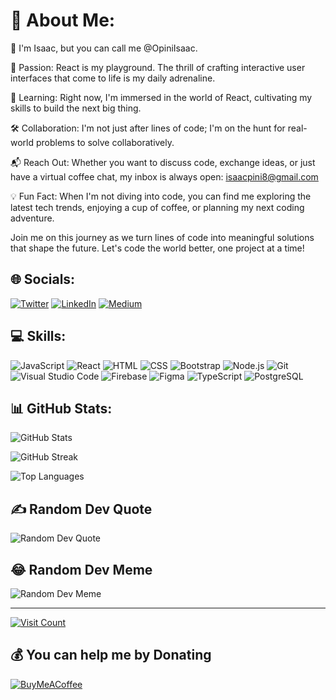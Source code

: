 # 💫 About Me:

 👋 I'm Isaac, but you can call me @OpiniIsaac. 


🚀 Passion: React is my playground. The thrill of crafting interactive user interfaces that come to life is my daily adrenaline.

🌱 Learning: Right now, I'm immersed in the world of React, cultivating my skills to build the next big thing.

🛠️ Collaboration: I'm not just after lines of code; I'm on the hunt for real-world problems to solve collaboratively. 

📬 Reach Out: Whether you want to discuss code, exchange ideas, or just have a virtual coffee chat, my inbox is always open: isaacpini8@gmail.com

💡 Fun Fact: When I'm not diving into code, you can find me exploring the latest tech trends, enjoying a cup of coffee, or planning my next coding adventure.

Join me on this journey as we turn lines of code into meaningful solutions that shape the future. Let's code the world better, one project at a time!


## 🌐 Socials:
[![Twitter](https://img.icons8.com/color/48/000000/twitter--v1.png)](https://twitter.com/opiniisaac256) 
[![LinkedIn](https://img.icons8.com/color/48/000000/linkedin.png)](https://linkedin.com/in/opini-isaac-2320b71b7)
[![Medium](https://img.icons8.com/color/48/000000/medium-monogram.png)](https://medium.com/@isaacopini8)

## 💻 Skills:
![JavaScript](https://img.icons8.com/color/48/000000/javascript.png)
![React](https://img.icons8.com/color/48/000000/react-native.png)
![HTML](https://img.icons8.com/color/48/000000/html-5.png)
![CSS](https://img.icons8.com/color/48/000000/css3.png)
![Bootstrap](https://img.icons8.com/color/48/000000/bootstrap.png)
![Node.js](https://img.icons8.com/color/48/000000/nodejs.png)
![Git](https://img.icons8.com/color/48/000000/git.png)
![Visual Studio Code](https://img.icons8.com/color/48/000000/visual-studio-code-2019.png)
![Firebase](https://img.icons8.com/color/48/000000/firebase.png)
![Figma](https://img.icons8.com/color/48/000000/figma.png)
![TypeScript](https://img.icons8.com/color/48/000000/typescript.png)
![PostgreSQL](https://img.icons8.com/color/48/000000/postgreesql.png)




## 📊 GitHub Stats:
![GitHub Stats](https://github-readme-stats.vercel.app/api?username=opiniisaac&theme=dark&hide_border=false&include_all_commits=true&count_private=true)

![GitHub Streak](https://github-readme-streak-stats.herokuapp.com/?user=opiniisaac&theme=dark&hide_border=false)

![Top Languages](https://github-readme-stats.vercel.app/api/top-langs/?username=opiniisaac&theme=dark&hide_border=false&include_all_commits=true&count_private=true&layout=compact)

## ✍️ Random Dev Quote
![Random Dev Quote](https://quotes-github-readme.vercel.app/api?type=vertical&theme=radical)

## 😂 Random Dev Meme
![Random Dev Meme](https://randommeme-five.vercel.app/)

---

[![Visit Count](https://visitcount.itsvg.in/api?id=opiniisaac&icon=3&color=0)](https://visitcount.itsvg.in)

## 💰 You can help me by Donating
[![BuyMeACoffee](https://img.shields.io/badge/Buy%20Me%20a%20Coffee-ffdd00?style=for-the-badge&logo=buy-me-a-coffee&logoColor=black)](https://buymeacoffee.com/isaacopini) 
